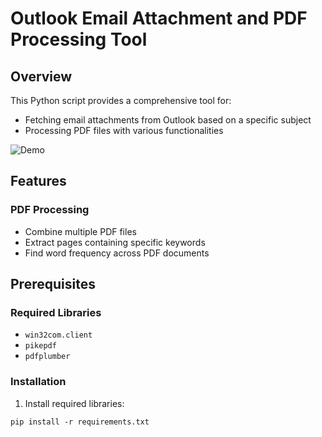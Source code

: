 # Outlook Email Attachment and PDF Processing Tool

## Overview

This Python script provides a comprehensive tool for:
- Fetching email attachments from Outlook based on a specific subject
- Processing PDF files with various functionalities

![Demo](https://github.com/user-attachments/assets/628d25c1-646d-4901-b529-b9fbf82a863f)

## Features

### PDF Processing
- Combine multiple PDF files
- Extract pages containing specific keywords
- Find word frequency across PDF documents

## Prerequisites

### Required Libraries
- `win32com.client`
- `pikepdf`
- `pdfplumber`
### Installation

1. Install required libraries:

```pip install -r requirements.txt```
